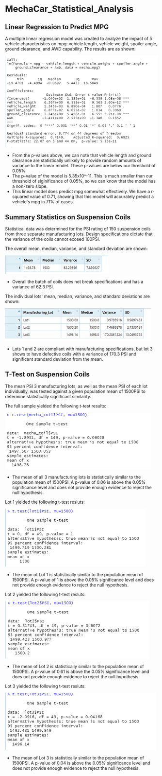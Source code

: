 # MechaCar_Statistical_Analysis

## Linear Regression to Predict MPG

A multiple linear regression model was created to analyze the impact of 5 vehicle characteristics on mpg: vehicle length, vehicle weight, spoiler angle, ground clearance, and AWD capability. The results are as shown:

![multiple_lr](https://github.com/hkoivisto/MechaCar_Statistical_Analysis/blob/main/multiple_lr.png)

  - From the p-values above, we can note that vehicle length and ground clearance are statistically unlikely to provide random amounts of variance to the linear model. These p-values are below our threshold of 0.05%.
  - The p-value of the model is 5.35x10^-11. This is much smaller than our threshold of siginificance of 0.05%, so we can know that the model has a non-zero slope.
  - This linear model does predict mpg somewhat effectively. We have a r-squared value of 0.71, showing that this model will accurately predict a vehicle's mpg in 71% of cases.


## Summary Statistics on Suspension Coils

Statistical data was determined for the PSI rating of 150 suspension coils from three separate manufacturing lots. Design specifications dictate that the variance of the coils cannot exceed 100PSI.

The overall mean, median, variance, and standard deviation are shown:

![total_summary](https://github.com/hkoivisto/MechaCar_Statistical_Analysis/blob/main/total_summary.png)

  - Overall the batch of coils does not break specifications and has a variance of 62.3 PSI.
  
The individual lots' mean, median, variance, and standard deviations are shown:

![lot_summary](https://github.com/hkoivisto/MechaCar_Statistical_Analysis/blob/main/lot_summary.png)

  - Lots 1 and 2 are compliant with manufacturing specifications, but lot 3 shows to have defective coils with a variance of 170.3 PSI and significant standard deviation from the mean.



## T-Test on Suspension Coils

The mean PSI 3 manufacturing lots, as well as the mean PSI of each lot individually, was tested against a given population mean of 1500PSI to determine statistically significant similarity.

The full sample yielded the following t-test results:

![total_ttest](https://github.com/hkoivisto/MechaCar_Statistical_Analysis/blob/main/total_ttest.png)

  - The mean of all 3 manufacturing lots is statistically similar to the population mean of 1500PSI. A p-value of 0.06 is above the 0.05% significance level and does not provide enough evidence to reject the null hypothesis.
  
Lot 1 yielded the following t-test resluts:

![lot1_ttest](https://github.com/hkoivisto/MechaCar_Statistical_Analysis/blob/main/lot1_ttest.png)

  - The mean of Lot 1 is statistically similar to the population mean of 1500PSI. A p-value of 1 is above the 0.05% significance level and does not provide enough evidence to reject the null hypothesis.
  
Lot 2 yielded the following t-test resluts:

![lot2_ttest](https://github.com/hkoivisto/MechaCar_Statistical_Analysis/blob/main/lot2_ttest.png)

  - The mean of Lot 2 is statistically similar to the population mean of 1500PSI. A p-value of 0.61 is above the 0.05% significance level and does not provide enough evidence to reject the null hypothesis.


Lot 3 yielded the following t-test resluts:

![lot3_ttest](https://github.com/hkoivisto/MechaCar_Statistical_Analysis/blob/main/lot3_ttest.png)

  - The mean of Lot 3 is statistically similar to the population mean of 1500PSI. A p-value of 0.04 is above the 0.05% significance level and does not provide enough evidence to reject the null hypothesis.
